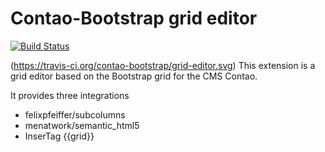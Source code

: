 
Contao-Bootstrap grid editor
============================

[![Build Status](https://travis-ci.org/contao-bootstrap/grid-editor.svg?branch=master)](https://travis-ci.org/contao-bootstrap/grid-editor)

(https://travis-ci.org/contao-bootstrap/grid-editor.svg)
This extension is a grid editor based on the Bootstrap grid for the CMS Contao.
 
It provides three integrations
 * felixpfeiffer/subcolumns
 * menatwork/semantic_html5
 * InserTag {{grid}}